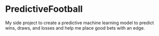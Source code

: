 # PredictiveFootball
My side project to create a predictive machine learning model to predict wins, draws, and losses and help me place good bets with an edge.
